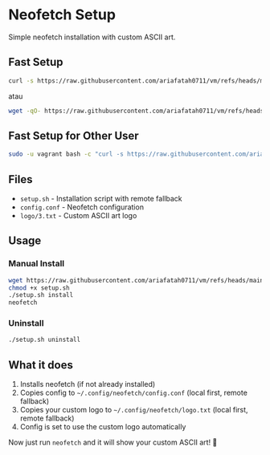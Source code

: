 # Neofetch Setup

Simple neofetch installation with custom ASCII art.

## Fast Setup
```bash
curl -s https://raw.githubusercontent.com/ariafatah0711/vm/refs/heads/main/scripts/neofetch/setup.sh | bash -s install
```
atau
```bash
wget -qO- https://raw.githubusercontent.com/ariafatah0711/vm/refs/heads/main/scripts/neofetch/setup.sh | bash -s install
```

## Fast Setup for Other User
```bash
sudo -u vagrant bash -c "curl -s https://raw.githubusercontent.com/ariafatah0711/vm/refs/heads/main/scripts/neofetch/setup.sh | bash -s install"
```

## Files

- `setup.sh` - Installation script with remote fallback
- `config.conf` - Neofetch configuration
- `logo/3.txt` - Custom ASCII art logo

## Usage

### Manual Install
```bash
wget https://raw.githubusercontent.com/ariafatah0711/vm/refs/heads/main/scripts/neofetch/setup.sh
chmod +x setup.sh
./setup.sh install
neofetch
```

### Uninstall
```bash
./setup.sh uninstall
```

## What it does

1. Installs neofetch (if not already installed)
2. Copies config to `~/.config/neofetch/config.conf` (local first, remote fallback)
3. Copies your custom logo to `~/.config/neofetch/logo.txt` (local first, remote fallback)
4. Config is set to use the custom logo automatically

Now just run `neofetch` and it will show your custom ASCII art! 🎉
